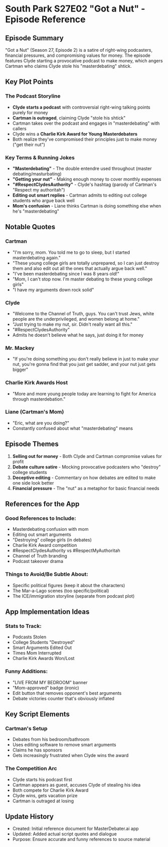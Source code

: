 # South Park S27E02 "Got a Nut" - Episode Reference

## Episode Summary
"Got a Nut" (Season 27, Episode 2) is a satire of right-wing podcasters, financial pressures, and compromising values for money. The episode features Clyde starting a provocative podcast to make money, which angers Cartman who claims Clyde stole his "masterdebating" shtick.

## Key Plot Points

### The Podcast Storyline
- **Clyde starts a podcast** with controversial right-wing talking points purely for money
- **Cartman is outraged**, claiming Clyde "stole his shtick" 
- Cartman takes over the podcast and engages in "masterdebating" with callers
- Clyde wins a **Charlie Kirk Award for Young Masterdebaters**
- Both realize they've compromised their principles just to make money ("get their nut")

### Key Terms & Running Jokes
- **"Masterdebating"** - The double entendre used throughout (master debating/masturbating)
- **"Getting your nut"** - Making enough money to cover monthly expenses
- **"#RespectClydesAuthority"** - Clyde's hashtag (parody of Cartman's "Respect my authoritah")
- **Editing out smart replies** - Cartman admits to editing out college students who argue back well
- **Mom's confusion** - Liane thinks Cartman is doing something else when he's "masterdebating"

## Notable Quotes

### Cartman
- "I'm sorry, mom. You told me to go to sleep, but I started masterdebating again."
- "These young college girls are totally unprepared, so I can just destroy them and also edit out all the ones that actually argue back well."
- "I've been masterdebating since I was 8 years old!"
- "Mom, I can't stop now. I'm master debating to these young college girls"
- "I have my arguments down rock solid"

### Clyde
- "Welcome to the Channel of Truth, guys. You can't trust Jews, white people are the underprivileged, and women belong at home."
- "Just trying to make my nut, sir. Didn't really want all this."
- "#RespectClydesAuthority"
- Admits he doesn't believe what he says, just doing it for money

### Mr. Mackey
- "If you're doing something you don't really believe in just to make your nut, you're gonna find that you just get sadder, and your nut just gets bigger"

### Charlie Kirk Awards Host
- "More and more young people today are learning to fight for America through masterdebation."

### Liane (Cartman's Mom)
- "Eric, what are you doing?"
- Constantly confused about what "masterdebating" means

## Episode Themes
1. **Selling out for money** - Both Clyde and Cartman compromise values for profit
2. **Debate culture satire** - Mocking provocative podcasters who "destroy" college students
3. **Deceptive editing** - Commentary on how debates are edited to make one side look better
4. **Financial pressure** - The "nut" as a metaphor for basic financial needs

## References for the App

### Good References to Include:
- Masterdebating confusion with mom
- Editing out smart arguments
- "Destroying" college girls (in debates)
- Charlie Kirk Award competition
- #RespectClydesAuthority vs #RespectMyAuthoritah
- Channel of Truth branding
- Podcast takeover drama

### Things to Avoid/Be Subtle About:
- Specific political figures (keep it about the characters)
- The Mar-a-Lago scenes (too specific/political)
- The ICE/immigration storyline (separate from podcast plot)

## App Implementation Ideas

### Stats to Track:
- Podcasts Stolen
- College Students "Destroyed" 
- Smart Arguments Edited Out
- Times Mom Interrupted
- Charlie Kirk Awards Won/Lost

### Funny Additions:
- "LIVE FROM MY BEDROOM" banner
- "Mom-approved" badge (ironic)
- Edit button that removes opponent's best arguments
- Debate victories counter that's obviously inflated

## Key Script Elements

### Cartman's Setup
- Debates from his bedroom/bathroom
- Uses editing software to remove smart arguments
- Claims he has sponsors
- Gets increasingly frustrated when Clyde wins the award

### The Competition Arc
- Clyde starts his podcast first
- Cartman appears as guest, accuses Clyde of stealing his idea
- Both compete for Charlie Kirk Award
- Clyde wins, gets vacation prize
- Cartman is outraged at losing

## Update History
- Created: Initial reference document for MasterDebater.ai app
- Updated: Added actual script quotes and dialogue
- Purpose: Ensure accurate and funny references to source material